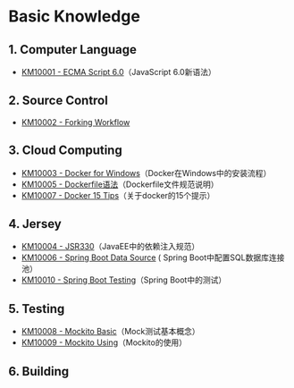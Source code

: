 # Basic Knowledge

## 1. Computer Language

* [KM10001 - ECMA Script 6.0](/reference/basic-knowledge/11javascript-library/111ecma-60.md)（JavaScript 6.0新语法）

## 2. Source Control

* [KM10002 - Forking Workflow](/reference/basic-knowledge/121git/km10002-forking-workflow.md)

## 3. Cloud Computing

* [KM10003 - Docker for Windows](/reference/basic-knowledge/131docker/km10003-docker-for-windows.md)（Docker在Windows中的安装流程）
* [KM10005 - Dockerfile语法](/reference/basic-knowledge/131docker/km10005-dockerfileyu-fa.md)（Dockerfile文件规范说明）
* [KM10007 - Docker 15 Tips](/reference/basic-knowledge/131docker/km10007-docker-15-tips.md)（关于docker的15个提示）

## 4. Jersey

* [KM10004 - JSR330](/reference/basic-knowledge/143jersey/km10004-jsr330.md)（JavaEE中的依赖注入规范）
* [KM10006 - Spring Boot Data Source](/reference/basic-knowledge/141spring-boot/km10006-spring-boot-data-source.md) \( Spring Boot中配置SQL数据库连接池）
* [KM10010 - Spring Boot Testing](/reference/basic-knowledge/141spring-boot/km10010-spring-boot-testing.md)（Spring Boot中的测试）

## 5. Testing

* [KM10008 - Mockito Basic](/reference/basic-knowledge/15testing/151mockito/km10008-junit-and-mockito-basic.md)（Mock测试基本概念）
* [KM10009 - Mockito Using](/reference/basic-knowledge/15testing/151mockito/km10009-mock-using.md)（Mockito的使用）

## 6. Building



